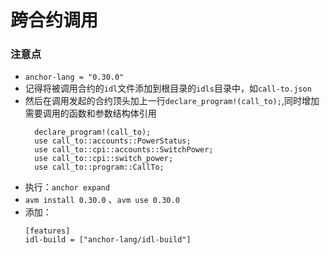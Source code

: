 # 跨合约调用

### 注意点

* `anchor-lang = "0.30.0"`
* 记得将被调用合约的`idl`文件添加到根目录的`idls`目录中，如`call-to.json`
* 然后在调用发起的合约顶头加上一行`declare_program!(call_to);`,同时增加需要调用的函数和参数结构体引用
  ```
    declare_program!(call_to);
    use call_to::accounts::PowerStatus;
    use call_to::cpi::accounts::SwitchPower;
    use call_to::cpi::switch_power;
    use call_to::program::CallTo;
  ```
* 执行：`anchor expand`
* `avm install 0.30.0` 、`avm use 0.30.0`
* 添加：
  ```
  [features]
  idl-build = ["anchor-lang/idl-build"]
  ```
